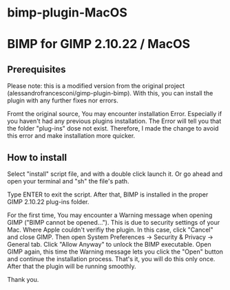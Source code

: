 # bimp-plugin-MacOS
# BIMP for GIMP 2.10.22 / MacOS

## Prerequisites

Please note: this is a modified version from the original project (alessandrofrancesconi/gimp-plugin-bimp). With this, you can install the plugin with any further fixes nor errors.

Fromt the original source, You may encounter installation Error. Especially if you haven't had any previous plugins installation. The Error will tell you that the folder "plug-ins" dose not exist. Therefore, I made the change to avoid this error and make installation more quicker.


## How to install

Select "install" script file, and with a double click launch it. Or go ahead and open your terminal and "sh" the file's path.

Type ENTER to exit the script. After that, BIMP is installed in the proper GIMP 2.10.22 plug-ins folder.

For the first time, You may encounter a Warning message when opening GIMP ("BIMP cannot be opened..."). This is due to security settings of your Mac. Where Apple couldn't verifiy the plugin.
In this case, click "Cancel" and close GIMP. 
Then open System Preferences -> Security & Privacy -> General tab.
Click "Allow Anyway" to unlock the BIMP executable.
Open GIMP again, this time the Warning message lets you click the "Open" button and continue the installation process.
That's it, you will do this only once. After that the plugin will be running smoothly.

Thank you.



